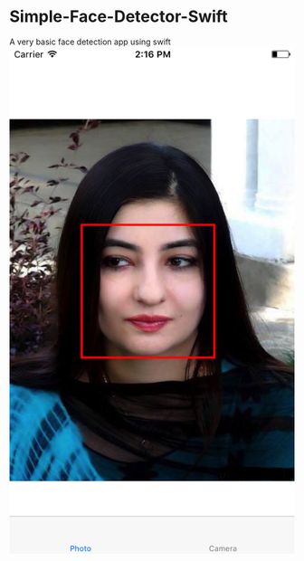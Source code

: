 # Simple-Face-Detector-Swift
A very basic face detection app using swift
![Alt text](https://github.com/smalam119/Simple-Face-Detector-Swift/blob/master/gul_face.png "Optional title")
